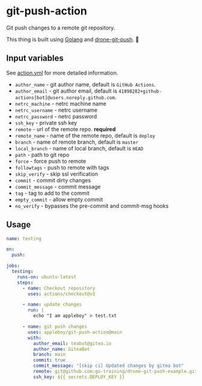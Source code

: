 # git-push-action

Git push changes to a remote git repository.

This thing is built using [Golang](https://go.dev) and [drone-git-push](https://github.com/appleboy/drone-git-push). 🚀

## Input variables

See [action.yml](./action.yml) for more detailed information.

* `author_name` - git author name, default is `GitHub Actions`.
* `author_email` - git author email, default is `41898282+github-actions[bot]@users.noreply.github.com`.
* `netrc_machine` - netrc machine name
* `netrc_username` - netrc username
* `netrc_password` - netrc password
* `ssh_key` - private ssh key
* `remote` - url of the remote repo. **required**
* `remote_name` - name of the remote repo, default is `deploy`
* `branch` - name of remote branch, default is `master`
* `local_branch` - name of local branch, default is `HEAD`
* `path` - path to git repo
* `force` - force push to remote
* `followtags` - push to remote with tags
* `skip_verify` - skip ssl verification
* `commit` - commit dirty changes
* `commit_message` - commit message
* `tag` - tag to add to the commit
* `empty_commit` - allow empty commit
* `no_verify` - bypasses the pre-commit and commit-msg hooks

## Usage

```yaml
name: testing

on:
  push:

jobs:
  testing:
    runs-on: ubuntu-latest
    steps:
      - name: Checkout repository
        uses: actions/checkout@v3

      - name: update changes
        run: |
          echo "I am appleboy" > test.txt

      - name: git push changes
        uses: appleboy/git-push-action@main
        with:
          author_email: teabot@gitea.io
          author_name: GiteaBot
          branch: main
          commit: true
          commit_message: "[skip ci] Updated changes by gitea bot"
          remote: git@github.com:go-training/drone-git-push-example.git
          ssh_key: ${{ secrets.DEPLOY_KEY }}
```
